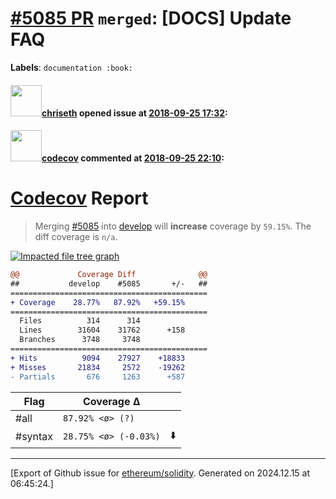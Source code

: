 # [\#5085 PR](https://github.com/ethereum/solidity/pull/5085) `merged`: [DOCS] Update FAQ
**Labels**: `documentation :book:`


#### <img src="https://avatars.githubusercontent.com/u/9073706?v=4" width="50">[chriseth](https://github.com/chriseth) opened issue at [2018-09-25 17:32](https://github.com/ethereum/solidity/pull/5085):



#### <img src="https://avatars.githubusercontent.com/in/254?v=4" width="50">[codecov](https://github.com/apps/codecov) commented at [2018-09-25 22:10](https://github.com/ethereum/solidity/pull/5085#issuecomment-424518833):

# [Codecov](https://codecov.io/gh/ethereum/solidity/pull/5085?src=pr&el=h1) Report
> Merging [#5085](https://codecov.io/gh/ethereum/solidity/pull/5085?src=pr&el=desc) into [develop](https://codecov.io/gh/ethereum/solidity/commit/a86e1d187b929124c27365a8f2e185545c4157b1?src=pr&el=desc) will **increase** coverage by `59.15%`.
> The diff coverage is `n/a`.

[![Impacted file tree graph](https://codecov.io/gh/ethereum/solidity/pull/5085/graphs/tree.svg?width=650&token=87PGzVEwU0&height=150&src=pr)](https://codecov.io/gh/ethereum/solidity/pull/5085?src=pr&el=tree)

```diff
@@             Coverage Diff              @@
##           develop    #5085       +/-   ##
============================================
+ Coverage    28.77%   87.92%   +59.15%     
============================================
  Files          314      314               
  Lines        31604    31762      +158     
  Branches      3748     3748               
============================================
+ Hits          9094    27927    +18833     
+ Misses       21834     2572    -19262     
- Partials       676     1263      +587
```

| Flag | Coverage Δ | |
|---|---|---|
| #all | `87.92% <ø> (?)` | |
| #syntax | `28.75% <ø> (-0.03%)` | :arrow_down: |


-------------------------------------------------------------------------------



[Export of Github issue for [ethereum/solidity](https://github.com/ethereum/solidity). Generated on 2024.12.15 at 06:45:24.]
